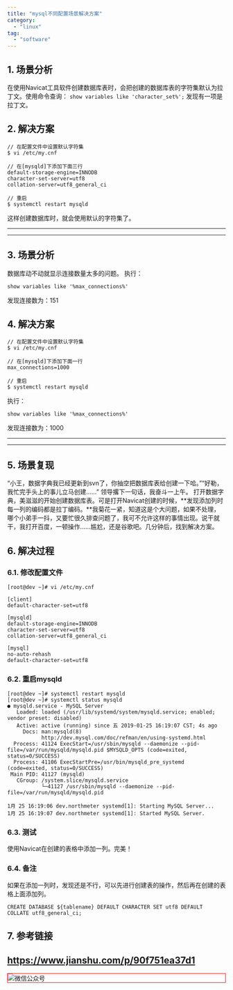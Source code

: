 ```yaml
---
title: "mysql不同配置场景解决方案"
category:
  - "linux"
tag:
  - "software"
---
```


## 1. 场景分析

在使用Navicat工具软件创建数据库表时，会把创建的数据库表的字符集默认为拉丁文。使用命令查询： `show variables like 'character_set%';` 发现有一项是拉丁文。

## 2. 解决方案

```
// 在配置文件中设置默认字符集
$ vi /etc/my.cnf

// 在[mysqld]下添加下面三行
default-storage-engine=INNODB
character-set-server=utf8
collation-server=utf8_general_ci

// 重启
$ systemctl restart mysqld
```

这样创建数据库时，就会使用默认的字符集了。

-----

-----

## 3. 场景分析

数据库动不动就显示连接数量太多的问题。
执行：

```
show variables like '%max_connections%'
```

发现连接数为：151

## 4. 解决方案

```
// 在配置文件中设置默认字符集
$ vi /etc/my.cnf

// 在[mysqld]下添加下面一行
max_connections=1000

// 重启
$ systemctl restart mysqld
```

执行：

```
show variables like '%max_connections%'
```

发现连接数为：1000

---

---

## 5. 场景复现

“小王，数据字典我已经更新到svn了，你抽空把数据库表给创建一下哈。”“好勒，我忙完手头上的事儿立马创建……”
领导撂下一句话，我奋斗一上午。
打开数据字典，美滋滋的开始创建数据库表。可是打开Navicat创建的时候，**发现添加列时每一列的编码都是拉丁编码。**我菊花一紧，知道这是个大问题，如果不处理，哪个小弟手一抖，又要忙很久排查问题了，我可不允许这样的事情出现。说干就干，我打开百度，一顿操作……尴尬，还是谷歌吧。几分钟后，找到解决方案。

## 6. 解决过程

### 6.1. 修改配置文件
```
[root@dev ~]# vi /etc/my.cnf

[client]
default-character-set=utf8

[mysqld]
default-storage-engine=INNODB
character-set-server=utf8
collation-server=utf8_general_ci

[mysql]
no-auto-rehash
default-character-set=utf8
```


### 6.2. 重启mysqld

```
[root@dev ~]# systemctl restart mysqld
[root@dev ~]# systemctl status mysqld
● mysqld.service - MySQL Server
   Loaded: loaded (/usr/lib/systemd/system/mysqld.service; enabled; vendor preset: disabled)
   Active: active (running) since 五 2019-01-25 16:19:07 CST; 4s ago
     Docs: man:mysqld(8)
           http://dev.mysql.com/doc/refman/en/using-systemd.html
  Process: 41124 ExecStart=/usr/sbin/mysqld --daemonize --pid-file=/var/run/mysqld/mysqld.pid $MYSQLD_OPTS (code=exited, status=0/SUCCESS)
  Process: 41106 ExecStartPre=/usr/bin/mysqld_pre_systemd (code=exited, status=0/SUCCESS)
 Main PID: 41127 (mysqld)
   CGroup: /system.slice/mysqld.service
           └─41127 /usr/sbin/mysqld --daemonize --pid-file=/var/run/mysqld/mysqld.pid

1月 25 16:19:06 dev.northmeter systemd[1]: Starting MySQL Server...
1月 25 16:19:07 dev.northmeter systemd[1]: Started MySQL Server.
```

### 6.3. 测试

使用Navicat在创建的表格中添加一列。完美！


### 6.4. 备注

如果在添加一列时，发现还是不行，可以先进行创建表的操作，然后再在创建的表格上面添加列。

```
CREATE DATABASE ${tablename} DEFAULT CHARACTER SET utf8 DEFAULT COLLATE utf8_general_ci;
```

## 7. 参考链接

https://www.jianshu.com/p/90f751ea37d1
---

<img style="border:1px red solid; display:block; margin:0 auto;" src="https://tianqingxiaozhu.oss-cn-shenzhen.aliyuncs.com/img/qrcode.jpg" alt="微信公众号" />

